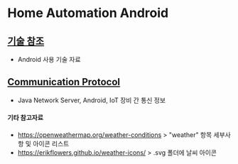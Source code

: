 # Home Automation Android

## [기술 참조](https://github.com/hyejinjeong9999/HomeAutomation_Android/blob/master/AndroidInformation.md)

* Android 사용 기술 자료

## [Communication Protocol](https://github.com/hyejinjeong9999/HomeAutomation_Android/blob/master/CommunicationProtocol.MD)

* Java Network Server, Android, IoT 장비 간 통신 정보

  







#### 기타 참고자료

- https://openweathermap.org/weather-conditions > "weather" 항목 세부사항 및 아이콘 리스트
- https://erikflowers.github.io/weather-icons/ > .svg 폴더에 날씨 아이콘 

